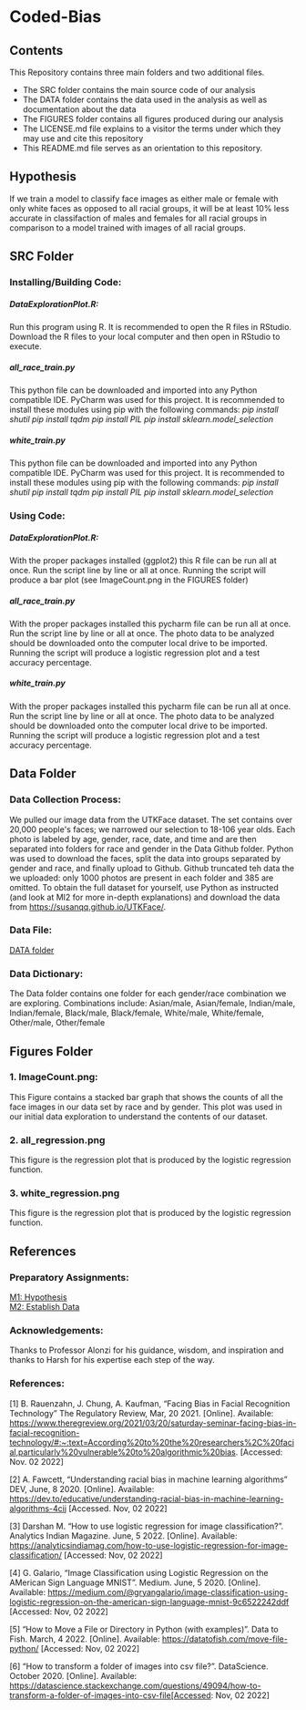 # Coded-Bias

## Contents

This Repository contains three main folders and two additional files. 
 - The SRC folder contains the main source code of our analysis
 - The DATA folder contains the data used in the analysis as well as documentation about the data
 - The FIGURES folder contains all figures produced during our analysis
 - The LICENSE.md file explains to a visitor the terms under which they may use and cite this repository
 - This README.md file serves as an orientation to this repository.

## Hypothesis
If we train a model to classify face images as either male or female with only white faces as opposed to all racial groups, it will be at least 10% less accurate in classifaction of males and females for all racial groups in comparison to a model trained with images of all racial groups. 

## SRC Folder 
### Installing/Building Code:
##### DataExplorationPlot.R:
Run this program using R. It is recommended to open the R files in RStudio. Download the R files to your local computer and then open in RStudio to execute.

##### all_race_train.py
This python file can be downloaded and imported into any Python compatible IDE. PyCharm was used for this project. It is recommended to install these modules using pip with the following commands:
<em>pip install shutil</em>
<em>pip install tqdm</em>
<em>pip install PIL</em>
<em>pip install sklearn.model_selection</em>

##### white_train.py
This python file can be downloaded and imported into any Python compatible IDE. PyCharm was used for this project. It is recommended to install these modules using pip with the following commands:
<em>pip install shutil</em>
<em>pip install tqdm</em>
<em>pip install PIL</em>
<em>pip install sklearn.model_selection</em>


### Using Code:
##### DataExplorationPlot.R:
With the proper packages installed (ggplot2) this R file can be run all at once. Run the script line by line or all at once. Running the script will produce a bar plot (see ImageCount.png in the FIGURES folder)

##### all_race_train.py
With the proper packages installed this pycharm file can be run all at once. Run the script line by line or all at once. The photo data to be analyzed should be downloaded onto the computer local drive to be imported. Running the script will produce a logistic regression plot and a test accuracy percentage. 

##### white_train.py
With the proper packages installed this pycharm file can be run all at once. Run the script line by line or all at once. The photo data to be analyzed should be downloaded onto the computer local drive to be imported. Running the script will produce a logistic regression plot and a test accuracy percentage. 

## Data Folder
### Data Collection Process:
We pulled our image data from the UTKFace dataset. The set contains over 20,000 people's faces; we narrowed our selection to 18-106 year olds. Each photo is labeled by age, gender, race, date, and time and are then separated into folders for race and gender in the Data Github folder. Python was used to download the faces, split the data into groups separated by gender and race, and finally upload to Github. Github truncated teh data the we uploaded: only 1000 photos are present in each folder and 385 are omitted. To obtain the full dataset for yourself, use Python as instructed (and look at MI2 for more in-depth explanations) and download the data from https://susanqq.github.io/UTKFace/.

### Data File:
<a href="https://github.com/elizabeth-breslin/Coded-Bias/blob/master/DATA/">DATA folder</a>

### Data Dictionary:
The Data folder contains one folder for each gender/race combination we are exploring. Combinations include:
Asian/male, Asian/female, Indian/male, Indian/female, Black/male, Black/female, White/male, White/female, Other/male, Other/female

## Figures Folder
### 1. ImageCount.png: 
This Figure contains a stacked bar graph that shows the counts of all the face images in our data set by race and by gender. This plot was used in our initial data exploration to understand the contents of our dataset.

### 2. all_regression.png
This figure is the regression plot that is produced by the logistic regression function. 

### 3. white_regression.png
This figure is the regression plot that is produced by the logistic regression function. 

## References
### Preparatory Assignments: 
<a href="https://github.com/elizabeth-breslin/Coded-Bias/blob/efc06f893a139fd6fa35b74cafa8dc1b5a5d33ab/MI1-3.pdf">M1: Hypothesis</a> <br>
<a href="https://github.com/elizabeth-breslin/Coded-Bias/blob/423f558c77c18c39c59febf9dbcbacd094c97b0f/MI2.pdf">M2: Establish Data</a>

### Acknowledgements: 
Thanks to Professor Alonzi for his guidance, wisdom, and inspiration and thanks to Harsh for his expertise each step of the way. <br> 

### References: 
[1]	B. Rauenzahn, J. Chung, A. Kaufman, “Facing Bias in Facial Recognition Technology” The Regulatory Review, Mar, 20 2021. [Online]. Available: https://www.theregreview.org/2021/03/20/saturday-seminar-facing-bias-in-facial-recognition-technology/#:~:text=According%20to%20the%20researchers%2C%20facial,particularly%20vulnerable%20to%20algorithmic%20bias. [Accessed:  Nov. 02 2022]

[2] 	A. Fawcett, “Understanding racial bias in machine learning algorithms” DEV, June, 8 2020. [Online]. Available: https://dev.to/educative/understanding-racial-bias-in-machine-learning-algorithms-4cij [Accessed. Nov, 02 2022]

[3]	Darshan M. “How to use logistic regression for image classification?”. Analytics Indian Magazine. June, 5 2022. [Online]. Available: https://analyticsindiamag.com/how-to-use-logistic-regression-for-image-classification/
	[Accessed: Nov, 02 2022]

[4]	G. Galario, “Image Classification using Logistic Regression on the AMerican Sign Language MNIST”. Medium. June, 5 2020. [Online]. Available: https://medium.com/@gryangalario/image-classification-using-logistic-regression-on-the-american-sign-language-mnist-9c6522242ddf [Accessed: Nov, 02 2022]

[5]	“How to Move a File or Directory in Python (with examples)”. Data to Fish. March, 4 2022. [Online]. Available: https://datatofish.com/move-file-python/ [Accessed: Nov, 02 2022]

[6]	“How to transform a folder of images into csv file?”. DataScience. October 2020. [Online]. Available: https://datascience.stackexchange.com/questions/49094/how-to-transform-a-folder-of-images-into-csv-file[Accessed: Nov, 02 2022]
